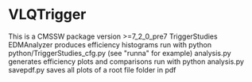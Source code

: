 VLQTrigger
==========
This is a CMSSW package
version >=7_2_0_pre7
TriggerStudies EDMAnalyzer produces efficiency histograms
run with python python/TriggerStudies_cfg.py <dataset> (see "runna" for example)
analysis.py generates efficiency plots and comparisons
run with python analysis.py <filename postfix>
savepdf.py saves all plots of a root file folder in pdf
